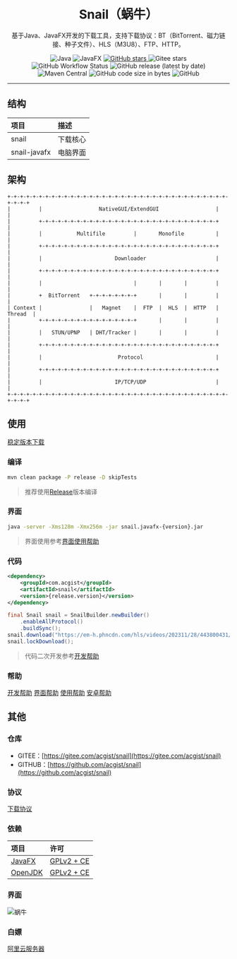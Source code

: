 <h1 align="center">Snail（蜗牛）</h1>

<p align="center">
基于Java、JavaFX开发的下载工具，支持下载协议：BT（BitTorrent、磁力链接、种子文件）、HLS（M3U8）、FTP、HTTP。
</p>

<p align="center">
    <img alt="Java" src="https://img.shields.io/badge/dynamic/xml?style=flat-square&label=Java&color=blueviolet&url=https://raw.githubusercontent.com/acgist/snail/master/pom.xml&query=//*[local-name()='java.version']&cacheSeconds=3600" />
    <img alt="JavaFX" src="https://img.shields.io/badge/dynamic/xml?style=flat-square&label=JavaFX&color=blueviolet&url=https://raw.githubusercontent.com/acgist/snail/master/pom.xml&query=//*[local-name()='javafx.version']&cacheSeconds=3600" />
    <a target="_blank" href="https://starchart.cc/acgist/snail">
        <img alt="GitHub stars" src="https://img.shields.io/github/stars/acgist/snail?style=flat-square&label=Github%20stars&color=crimson" />
    </a>
    <img alt="Gitee stars" src="https://img.shields.io/badge/dynamic/json?style=flat-square&label=Gitee%20stars&color=crimson&url=https://gitee.com/api/v5/repos/acgist/snail&query=$.stargazers_count&cacheSeconds=3600" />
    <br />
    <img alt="GitHub Workflow Status" src="https://img.shields.io/github/actions/workflow/status/acgist/snail/build.yml?style=flat-square&branch=master" />
    <img alt="GitHub release (latest by date)" src="https://img.shields.io/github/v/release/acgist/snail?style=flat-square&color=orange" />
    <img alt="Maven Central" src="https://img.shields.io/maven-central/v/com.acgist/snail?style=flat-square&color=orange" />
    <img alt="GitHub code size in bytes" src="https://img.shields.io/github/languages/code-size/acgist/snail?style=flat-square&color=blue" />
    <img alt="GitHub" src="https://img.shields.io/github/license/acgist/snail?style=flat-square&color=blue" />
</p>

----

## 结构

|项目|描述|
|:--|:--|
|snail|下载核心|
|snail-javafx|电脑界面|

## 架构

```
+-+-+-+-+-+-+-+-+-+-+-+-+-+-+-+-+-+-+-+-+-+-+-+-+-+-+-+-+-+-+-+-+-+-+-+-+-+-+
|         |                  NativeGUI/ExtendGUI                  |         |
|         +-+-+-+-+-+-+-+-+-+-+-+-+-+-+-+-+-+-+-+-+-+-+-+-+-+-+-+-+         |
|         |           Multifile         |       Monofile          |         |
|         +-+-+-+-+-+-+-+-+-+-+-+-+-+-+-+-+-+-+-+-+-+-+-+-+-+-+-+-+         |
|         |                       Downloader                      |         |
|         +-+-+-+-+-+-+-+-+-+-+-+-+-+-+-+-+-+-+-+-+-+-+-+-+-+-+-+-+         |
|         |                             |       |       |         |         |
|         +  BitTorrent   +-+-+-+-+-+-+-+       |       |         |         |
| Context |               |   Magnet    |  FTP  |  HLS  |  HTTP   | Thread  |
|         +-+-+-+-+-+-+-+-+-+-+-+-+-+-+-+       |       |         |         |
|         |   STUN/UPNP   | DHT/Tracker |       |       |         |         |
|         +-+-+-+-+-+-+-+-+-+-+-+-+-+-+-+-+-+-+-+-+-+-+-+-+-+-+-+-+         |
|         |                        Protocol                       |         |
|         +-+-+-+-+-+-+-+-+-+-+-+-+-+-+-+-+-+-+-+-+-+-+-+-+-+-+-+-+         |
|         |                       IP/TCP/UDP                      |         |
+-+-+-+-+-+-+-+-+-+-+-+-+-+-+-+-+-+-+-+-+-+-+-+-+-+-+-+-+-+-+-+-+-+-+-+-+-+-+
```

## 使用

[稳定版本下载](https://gitee.com/acgist/snail/attach_files)

### 编译

```bash
mvn clean package -P release -D skipTests
```

> 推荐使用[Release](https://gitee.com/acgist/snail/releases)版本编译

### 界面

```bash
java -server -Xms128m -Xmx256m -jar snail.javafx-{version}.jar
```

> 界面使用参考[界面使用帮助](./docs/GUI.md)

### 代码

```xml
<dependency>
    <groupId>com.acgist</groupId>
    <artifactId>snail</artifactId>
    <version>{release.version}</version>
</dependency>
```

```java
final Snail snail = SnailBuilder.newBuilder()
    .enableAllProtocol()
    .buildSync();
snail.download("https://em-h.phncdn.com/hls/videos/202311/28/443800431/1080P_4000K_443800431.mp4/index-v1-a1.m3u8?validfrom=1721022449&validto=1721029649&ipa=67.21.82.252&hdl=-1&hash=DbRjAV4f9EXAtCtDLrqm22iM3bk%3D");
snail.lockDownload();
```

> 代码二次开发参考[开发帮助](./docs/API.md)

### 帮助

[开发帮助](./docs/API.md)
[界面帮助](./docs/GUI.md)
[使用帮助](./docs/HELP.md)
[安卓帮助](./docs/Android.md)

## 其他

### 仓库

* GITEE：[https://gitee.com/acgist/snail](https://gitee.com/acgist/snail)
* GITHUB：[https://github.com/acgist/snail](https://github.com/acgist/snail)

### 协议

[下载协议](./docs/PROTOCOL.md)

### 依赖

|项目|许可|
|:--|:--|
|[JavaFX](https://wiki.openjdk.java.net/display/OpenJFX)|[GPLv2 + CE](https://openjdk.java.net/legal/gplv2+ce.html)|
|[OpenJDK](https://openjdk.java.net)|[GPLv2 + CE](https://openjdk.java.net/legal/gplv2+ce.html)|

### 界面

![蜗牛](./docs/gui/main.png "蜗牛")

### 白嫖

[阿里云服务器](https://www.acgist.com/collect/server)
